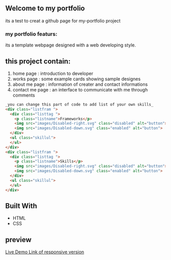 ## Welcome to my portfolio

its a test to creat a github page for my-portfolio project

### my portfolio featurs:
its a template webpage designed with a web developing style.
## this project contain:
1. home page : introduction to developer
2. works page : some example cards showing sample designes
3. about me page : information of creater and contact informations
4. contact me page : an interface to communicate with me through comments

```markdown
_you can change this part of code to add list of your own skills_
<div class="listfram ">
  <div class="listtag ">
    <p class="listname">Frameworks</p>
    <img src="images/Disabled-right.svg" class="disabled" alt="button">
    <img src="images/Disabled-down.svg" class="enabled" alt="button">
  </div>
  <ul class="skillul">
  </ul>
</div>
<div class="listfram ">
  <div class="listtag ">
    <p class="listname">Skills</p>
    <img src="images/Disabled-right.svg" class="disabled" alt="button">
    <img src="images/Disabled-down.svg" class="enabled" alt="button">
  </div>
  <ul class="skillul">
  </ul>
</div>
```
## Built With
- HTML
- CSS

## preview
[Live Demo Link of responsive version ](https://raw.githack.com/ZahraArshia/my-portfolio/responsive-version/zahra-portfolio.html)

